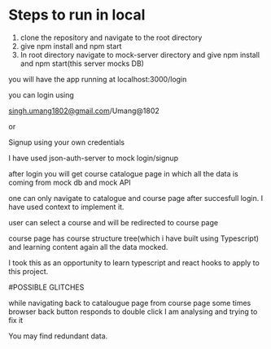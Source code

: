 # Steps to run in local

1. clone the repository and navigate to the root directory
2. give npm install and npm start
3. In root directory navigate to mock-server directory and give npm install and npm start(this server mocks DB)


you will have the app running at localhost:3000/login

you can login using

singh.umang1802@gmail.com/Umang@1802

or 

Signup using your own credentials

I have used json-auth-server to mock login/signup

after login you will get course catalogue page in which all the data is coming from mock db and mock API

one can only navigate to catalogue and course page after succesfull login. I have used context to implement it.

user can select a course and will be redirected to course page

course page has course structure tree(which i have built using Typescript) and learning content again all the data mocked.

I took this as an opportunity to learn typescript and react hooks to apply to this project.

#POSSIBLE GLITCHES

while navigating back to catalougue page from course page some times browser back button responds to double click I am analysing and trying to fix it

You may find redundant data.

